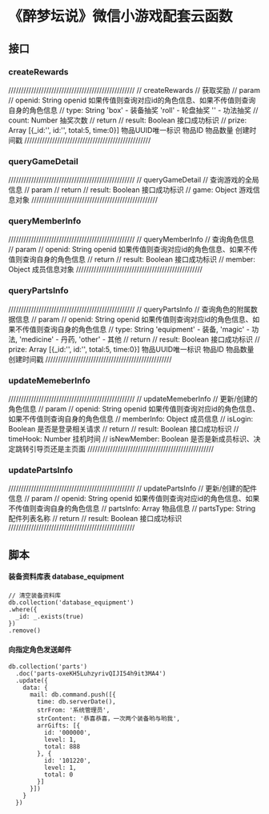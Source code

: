 # 《醉梦坛说》微信小游戏配套云函数

## 接口

### createRewards
//////////////////////////////////////////////////
// createRewards
// 获取奖励
// param 
// openid: String       openid 如果传值则查询对应id的角色信息、如果不传值则查询自身的角色信息
// type: String         'box' - 装备抽奖  'roll' - 轮盘抽奖 '' - 功法抽奖
// count: Number        抽奖次数
// return
// result: Boolean      接口成功标识
// prize: Array         [{_id:'', id:'', total:5, time:0}] 物品UUID唯一标识 物品ID 物品数量 创建时间戳
//////////////////////////////////////////////////

### queryGameDetail
//////////////////////////////////////////////////
// queryGameDetail
// 查询游戏的全局信息
// param 
// return
// result: Boolean      接口成功标识
// game: Object         游戏信息对象
//////////////////////////////////////////////////

### queryMemberInfo
//////////////////////////////////////////////////
// queryMemberInfo
// 查询角色信息
// param 
// openid: String       openid 如果传值则查询对应id的角色信息、如果不传值则查询自身的角色信息
// return
// result: Boolean      接口成功标识
// member: Object       成员信息对象
//////////////////////////////////////////////////

### queryPartsInfo
//////////////////////////////////////////////////
// queryPartsInfo
// 查询角色的附属数据信息
// param 
// openid: String       openid 如果传值则查询对应id的角色信息、如果不传值则查询自身的角色信息
// type: String         'equipment' - 装备, 'magic' - 功法, 'medicine' - 丹药, 'other' - 其他
// return
// result: Boolean      接口成功标识
// prize: Array         [{_id:'', id:'', total:5, time:0}] 物品UUID唯一标识 物品ID 物品数量 创建时间戳
//////////////////////////////////////////////////

### updateMemeberInfo
//////////////////////////////////////////////////
// updateMemeberInfo
// 更新/创建的角色信息
// param 
// openid: String       openid 如果传值则查询对应id的角色信息、如果不传值则查询自身的角色信息
// memberInfo: Object   成员信息
// isLogin: Boolean     是否是登录相关请求
// return
// result: Boolean      接口成功标识
// timeHook: Number     挂机时间
// isNewMember: Boolean 是否是新成员标识、决定跳转引导页还是主页面
//////////////////////////////////////////////////

### updatePartsInfo
//////////////////////////////////////////////////
// updatePartsInfo
// 更新/创建的配件信息
// param 
// openid: String       openid 如果传值则查询对应id的角色信息、如果不传值则查询自身的角色信息
// partsInfo: Array     物品信息
// partsType: String    配件列表名称
// return
// result: Boolean      接口成功标识
//////////////////////////////////////////////////

## 脚本
#### 装备资料库表 database_equipment

``` MongoDB
// 清空装备资料库
db.collection('database_equipment')
.where({
  _id: _.exists(true)
})
.remove()
```

#### 向指定角色发送邮件
``` MongoDB
db.collection('parts')
  .doc('parts-oxeKH5LuhzyrivQIJI54h9it3MA4')
  .update({
    data: {
      mail: db.command.push([{
        time: db.serverDate(),
        strFrom: '系统管理员',
        strContent: '恭喜恭喜，一次两个装备哟与哟我',
        arrGifts: [{
          id: '000000',
          level: 1,
          total: 888
        }, {
          id: '101220',
          level: 1,
          total: 0
        }]
      }])
    }
  })
```